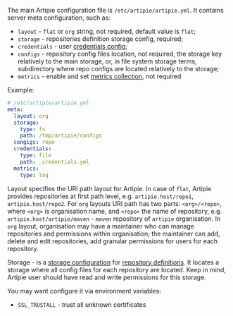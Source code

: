 The main Artipie configuration file is `/etc/artipie/artipie.yml`.
It contains server meta configuration, such as:
 - `layout` - `flat` or `org` string, not required, default value is `flat`;
 - `storage` - repositories definition storage config, required;
 - `credentials` - user [credentials config](./Configuration-Credentials.md);
 - `configs` - repository config files location, not required, the storage key relatively to the 
main storage, or, in file system storage terms, subdirectory where repo configs are located relatively to the storage;
 - `metrics` - enable and set [metrics collection](./Configuration-Metrics.md), not required

Example: 
```yaml
# /etc/artipie/artipie.yml
meta:
  layout: org
  storage:
    type: fs
    path: /tmp/artipie/configs
  congigs: repo
  credentials:
    type: file
    path: _credentials.yml
  metrics:
    type: log
```

Layout specifies the URI path layout for Artipie. In case of `flat`,
Artipie provides repositories at first path level, e.g. `artipie.host/repo1`,
`artipie.host/repo2`. For `org` layouts URI path has two parts: `<org>/<repo>`,
where `<org>` is organisation name, and `<repo>` the name of repository,
e.g. `artipie.host/artipie/maven` - `maven` repository of `artipie` organisation.
In `org` layout, organisation may have a maintainer who can manage
repositories and permissions within organisation; the maintainer can add,
delete and edit repositories, add granular permissions for users for each repository.

Storage - is a [storage configuration](https://github.com/artipie/artipie/wiki/Configuration-Storage)
for [repository definitions](https://github.com/artipie/artipie/wiki/Configuration-Repository).
It locates a storage where all config files for each repository are located. Keep in mind,
Artipie user should have read and write permissions for this storage.

You may want configure it via environment variables:

- `SSL_TRUSTALL` - trust all unknown certificates
